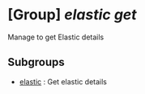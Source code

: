 # [Group] _elastic get_

Manage to get Elastic details

## Subgroups

- [elastic](/Commands/elastic/get/elastic/readme.md)
: Get elastic details
